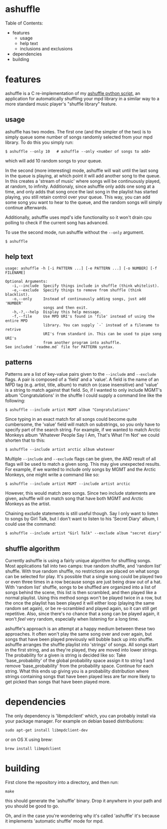 ashuffle
========

Table of Contents:
* features
    * usage
    * help text
    * inclusions and exclusions
* dependencies
* building

# features

ashuffle is a C re-implementation of my [ashuffle python script][1],
an application for automatically shuffling your mpd library in a similar
way to a more standard music player's "shuffle library" feature.

## usage

ashuffle has two modes. The first one (and the simpler of the two) is
to simply queue some number of songs randomly selected from your mpd
library. To do this you simply run:

    $ ashuffle --only 10   # ashuffle --only <number of songs to add>

which will add 10 random songs to your queue.

In the second (more interesting) mode, ashuffle will wait
until the last song in the queue is playing, at which point it will
add another song to the queue. In this creates a 'stream of music'
where songs will be continuously played, at random, to infinity.
Additionaly, since ashuffle only adds one song at a time, and only adds that song 
once the last song in the playlist has started playing, you still retain
control over your queue. This way, you can add some song you want to hear
to the queue, and the random songs will simply continue afterwards.

Additionally, ashuffle uses mpd's idle functionality so it won't
drain cpu polling to check if the current song has advanced.

To use the second mode, run ashuffle without the `--only` argument.

    $ ashuffle

## help text

```
usage: ashuffle -h [-i PATTERN ...] [-e PATTERN ...] [-o NUMBER] [-f FILENAME]

Optional Arguments:
   -i,--include  Specify things include in shuffle (think whitelist).
   -e,--exclude  Specify things to remove from shuffle (think blacklist).
   -o,--only     Instead of continuously adding songs, just add 'NUMBER'
                 songs and then exit.
   -h,-?,--help  Display this help message.
   -f,--file     Use MPD URI's found in 'file' instead of using the entire MPD
                 library. You can supply `-` instead of a filename to retrive
                 URI's from standard in. This can be used to pipe song URI's
                 from another program into ashuffle.
See included `readme.md` file for PATTERN syntax.
```

## patterns

Patterns are a list of key-value pairs given to the `--include` and `--exclude`
flags. A pair is composed of a 'field' and a 'value'. A field is the name 
of an MPD tag (e.g. artist, title, album) to match on (case insensitive) and
'value' is a string to match against that field. So, if I wanted to only 
include MGMT's album 'Congratulations' in  the shuffle I could supply a command
line like the following:

    $ ashuffle --include artist MGMT album "Congratulations"

Since typing in an exact match for all songs could become quite cumbersome, the 
'value' field will match on substrings, so you only have to specify part of the
search string. For example, if we wanted to match Arctic Monkeys album
'Whatever People Say I Am, That's What I'm Not' we could shorten that to this:

    $ ashuffle --include artist arctic album whatever

Multiple `--include` and `--exclude` flags can be given, the AND result 
of all flags will be used to match a given song. This may give unexpected
results. For example, if we wanted to include only songs by MGMT and 
the Arctic Monkeys, one might write a command like so:

    $ ashuffle --include artist MGMT --include artist arctic

However, this would match zero songs. Since two include statements are
given, ashuffle will on match song that have both MGMT and Arctic Monkeys
as the artist.

Chaining exclude statements is still useful though. Say I only want to listen
to songs by Girl Talk, but I don't want to listen to his 'Secret Diary' album,
I could use the command:

    $ ashuffle --include artist "Girl Talk" --exclude album "secret diary"

## shuffle algorithm

Currently ashuffle is using a fairly unique algorithm for shuffling songs.
Most applications fall into two camps: true random shuffle, and 'random list'
shuffle. With true random shuffle, no restrictions are placed on what songs
can be selected for play. It's possible that a single song could be played
two or even three times in a row because songs are just being draw out
of a hat. With 'random list' shuffle, songs to be shuffled are organized into
a list of songs behind the scene, this list is then scrambled, and then played
like a normal playlist. Using this method songs won't be played twice in a row,
but the once the playlist has been played it will either loop (playing the same
random set again), or be re-scrambled and played again, so it can still
get repetitive. Also, since there's no chance that a song can be played again,
it won't *feel* very random, especially when listening for a long time.

ashuffle's approach is an attempt at a happy medium between these two approaches.
It often won't play the same song over and over again, but songs that have
been played previously will bubble back up into shuffle. ashuffle arranges the
shuffle playlist into 'strings' of songs. All songs start in the first string,
and as they're played, they are moved into lower strings. The probability
for a given is string is decided like so: 
    Take 'base_probability' of the global probability space
    assign it to string 1
    and remove 'base_probability' from the probability space.
    Continue for each string.
What this ends up giving you is a probability distribution where strings
containing songs that have been played less are far more likely to get picked than
songs that have been played more. 

# dependencies  

The only dependency is 'libmpdclient' which, you can probably
install via your package manager. For example on debian based
distributions:

    sudo apt-get install libmpdclient-dev

or on OS X using brew:

    brew install libmpdclient

# building

First clone the repository into a directory, and then run:

    make

this should generate the 'ashuffle' binary. Drop it anywhere in your
path and you should be good to go.

Oh, and in the case you're wondering why it's called 'ashuffle' it's
because it implements 'automatic shuffle' mode for mpd.

  [1]: https://github.com/Joshkunz/binfiles/blob/4a4e9b7c845b59ba1c0b68edc84e6cf1972dbc73/ashuffle
